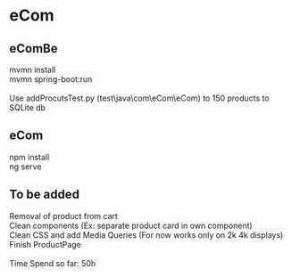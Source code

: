 # eCom

## eComBe 

mvmn install
<br />
mvmn spring-boot:run
<br />
<br />
Use addProcutsTest.py (test\java\com\eCom\eCom) to 150 products to SQLite db

## eCom

npm install
<br />
ng serve

## To be added
Removal of product from cart
<br />
Clean components (Ex: separate product card in own component)
<br />
Clean CSS and add Media Queries (For now works only on 2k 4k displays)
<br />
Finish ProductPage
<br />
<br />
Time Spend so far: 50h
